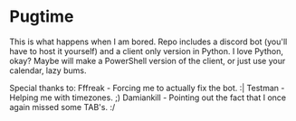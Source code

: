 # Pugtime

This is what happens when I am bored.
Repo includes a discord bot (you'll have to host it yourself) and a client only version in Python.
I love Python, okay?
Maybe will make a PowerShell version of the client, or just use your calendar, lazy bums.

Special thanks to:
Fffreak - Forcing me to actually fix the bot. :|
Testman - Helping me with timezones. ;)
Damiankill - Pointing out the fact that I once again missed some TAB's. :/
